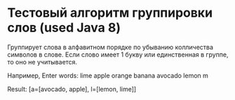 # Тестовый алгоритм группировки слов (used Java 8)

Группирует слова в алфавитном порядке по убыванию колличества символов в слове.
Если слово имеет 1 букву или единственная в группе, то оно не учитывается.

Например, Enter words:
lime apple orange banana avocado lemon m

Result:
[a=[avocado, apple], l=[lemon, lime]]
